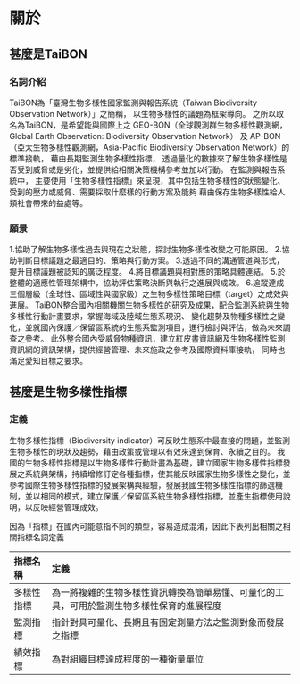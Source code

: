 # 關於
## 甚麼是TaiBON

### 名詞介紹

TaiBON為「臺灣生物多樣性國家監測與報告系統（Taiwan Biodiversity Observation Network）」之簡稱， 以生物多樣性的議題為框架導向。
之所以取名為TaiBON，是希望能與國際上之 GEO-BON（全球觀測群生物多樣性觀測網，Global Earth Observation: Biodiversity Observation Network）
及 AP-BON（亞太生物多樣性觀測網，Asia-Pacific Biodiversity Observation Network）的標準接軌， 藉由長期監測生物多樣性指標，
透過量化的數據來了解生物多樣性是否受到威脅或是劣化，並提供給相關決策機構參考並加以行動。 在監測與報告系統中，
主要使用「生物多樣性指標」來呈現，其中包括生物多樣性的狀態變化、受到的壓力或威脅、需要採取什麼樣的行動方案及能夠
藉由保存生物多樣性給人類社會帶來的益處等。

### 願景
1.協助了解生物多樣性過去與現在之狀態，探討生物多樣性改變之可能原因。
2.協助判斷目標議題之最適目的、策略與行動方案。
3.透過不同的溝通管道與形式，提升目標議題被認知的廣泛程度。
4.將目標議題與相對應的策略具體連結。
5.於整體的適應性管理架構中，協助評估策略決斷與執行之進展與成效。
6.追蹤達成三個層級（全球性、區域性與國家級）之生物多樣性策略目標（target）之成效與進展。
TaiBON整合國內相關機關生物多樣性的研究及成果，配合監測系統與生物多樣性行動計畫要求，掌握海域及陸域生態系現況、
變化趨勢及物種多樣性之變化，並就國內保護／保留區系統的生態系監測項目，進行檢討與評估，做為未來調查之參考。
此外整合國內受威脅物種資訊，建立紅皮書資訊網及生物多樣性監測資訊網的資訊架構，提供經營管理、未來施政之參考及國際資料庫接軌，
同時也滿足愛知目標之要求。



## 甚麼是生物多樣性指標

### 定義
生物多樣性指標（Biodiversity indicator）可反映生態系中最直接的問題，並監測生物多樣性的現狀及趨勢，藉由政策或管理以有效來達到保育、永續之目的。
我國的生物多樣性指標是以生物多樣性行動計畫為基礎，建立國家生物多樣性指標發展之系統與架構，持續增修訂定各種指標，使其能反映國家生物多樣性之變化，並參考國際生物多樣性指標的發展架構與經驗，發展我國生物多樣性指標的篩選機制，並以相同的模式，建立保護／保留區系統生物多樣性指標，並產生指標使用說明，以反映經營管理成效。

因為「指標」在國內可能意指不同的類型，容易造成混淆，因此下表列出相關之相關指標名詞定義

| 指標名稱      | 定義                                                                                          |
| :------------ |:-------------------------------------------------------------------------------------------   |
| 多樣性指標    |  為一將複雜的生物多樣性資訊轉換為簡單易懂、可量化的工具，可用於監測生物多樣性保育的進展程度   |
| 監測指標      |  指針對具可量化、長期且有固定測量方法之監測對象而發展之指標                                   |
| 績效指標      |  為對組織目標達成程度的一種衡量單位                                                           |

	
	  
	  
